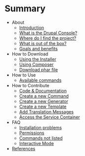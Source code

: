 # Summary

* About
  * [Introduction](about/introduction.md)  
  * [What is the Drupal Console?](about/what-is-the-drupal-console.md) 
  * [Where do I find the project?](about/where-do-i-find-the-project.md) 
  * [What is out of the box?](about/what-is-out-of-the-box.md)  
  * [Goals and benefits](about/goals-and-benefits.md)  
* How to Download
   * [Using the Installer](how-to-download/using-the-installer.md)
   * [Using Composer](how-to-download/using-composer.md)
   * [Download phar file](how-to-download/download-phar-file.md)
* How to Use
   * [Available commands](how-to-use/available-commands.md)
* How to Contribute
   * [Code & Documentation](how-to-contribute/getting-started.md)
   * [Create a new Command](how-to-contribute/create-a-new-command.md)
   * [Create a new Generator](how-to-contribute/create-a-new-generator.md)
   * [Create a new Template](how-to-contribute/create-a-new-template.md)
   * [Add Translation Messages](how-to-contribute/add-translation-messages.md)
   * [Access the Service Container](how-to-contribute/access-the-service-container.md)
* FAQ
   * [Installation problems](faq/installation-problems.md)
   * [Permissions](faq/permissions.md)
   * [Commands not listed](faq/commands-not-listed.md)
   * [Interactive Mode](faq/interactive-mode.md)
* [References](references/links.md)
